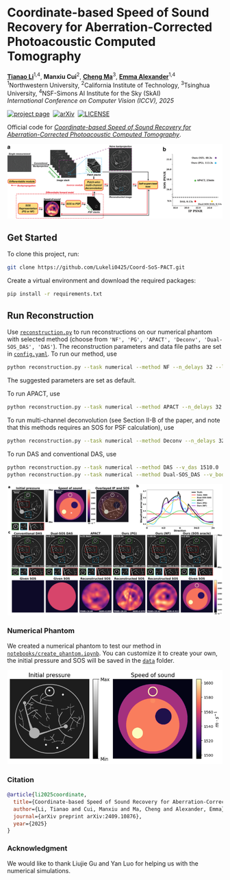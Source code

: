 # Coordinate-based Speed of Sound Recovery for Aberration-Corrected Photoacoustic Computed Tomography

<b>[Tianao Li](https://lukeli0425.github.io)</b><sup>1,4</sup>, <b>Manxiu Cui</b><sup>2</sup>, <b>[Cheng Ma](https://rachmaninov-ma.wixsite.com/mysite)</b><sup>3</sup>, <b>[Emma Alexander](https://www.alexander.vision/emma)</b><sup>1,4</sup><br>
<sup>1</sup>Northwestern University, <sup>2</sup>California Institute of Technology, <sup>3</sup>Tsinghua University, <sup>4</sup>NSF-Simons AI Institute for the Sky (SkAI)<br>
_International Conference on Computer Vision (ICCV), 2025_

[![project page](https://img.shields.io/badge/project-page-purple)](https://lukeli0425.github.io/Coord-SoS-PACT)&nbsp;
[![arXiv](https://img.shields.io/badge/arXiv-2409.10876-b31b1b.svg)](https://arxiv.org/abs/2409.10876)&nbsp;
[![LICENSE](https://img.shields.io/badge/MIT-Lisence-blue)](./LICENSE)&nbsp;

Official code for [_Coordinate-based Speed of Sound Recovery for Aberration-Corrected
Photoacoustic Computed Tomography_](https://lukeli0425.github.io/Coord-SoS-PACT).

![Overview](figures/overview.png)

## Get Started

To clone this project, run:

```zsh
git clone https://github.com/Lukeli0425/Coord-SoS-PACT.git
```

Create a virtual environment and download the required packages:

```zsh
pip install -r requirements.txt
```

## Run Reconstruction

Use [`reconstruction.py`](reconstruction.py) to run reconstructions on our numerical phantom with selected method (choose from `'NF', 'PG', 'APACT', 'Deconv', 'Dual-SOS_DAS', 'DAS'`). The reconstruction parameters and data file paths are set in [`config.yaml`](config.yaml). To run our method, use

```bash
python reconstruction.py --task numerical --method NF --n_delays 32 --lam_tv 5e-5 --n_epochs 10 --batch_size 64 --lr 1e-3
```

The suggested parameters are set as default.

To run APACT, use

```bash
python reconstruction.py --task numerical --method APACT --n_delays 32 --lam_tsv 5e-15 --n_iters 10
```

To run multi-channel deconvolution (see Section II-B of the paper, and note that this methods requires an SOS for PSF calculation), use

```bash
python reconstruction.py --task numerical --method Deconv --n_delays 32 --batch_size 64
```

To run DAS and conventional DAS, use

```bash
python reconstruction.py --task numerical --method DAS --v_das 1510.0
python reconstruction.py --task numerical --method Dual-SOS_DAS --v_body 1560.0
```

![](figures_ICCV/figure_numerical.png)

### Numerical Phantom

We created a numerical phantom to test our method in [`notebooks/create_phantom.ipynb`](notebooks/create_phantom.ipynb). You can customize it to create your own, the initial pressure and SOS will be saved in the [`data`](data) folder.

![](figures_ICCV/numerical_phantom.png)

### Citation

```bibtex
@article{li2025coordinate,
  title={Coordinate-based Speed of Sound Recovery for Aberration-Corrected Photoacoustic Computed Tomography},
  author={Li, Tianao and Cui, Manxiu and Ma, Cheng and Alexander, Emma},
  journal={arXiv preprint arXiv:2409.10876},
  year={2025}
}
```

### Acknowledgment

We would like to thank Liujie Gu and Yan Luo for helping us with the numerical simulations.
